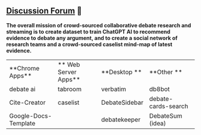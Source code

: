 
## [Discussion Forum](https://github.com/orgs/debate/discussions) 🙋‍



**The overall mission of crowd-sourced collaborative debate research and streaming is to create dataset to train ChatGPT AI to recommend evidence to debate any argument, and to  create a social network of research teams  and a crowd-sourced caselist mind-map of latest evidence.**




<table>
<tr>
 <td> **Chrome Apps**
 <td>** Web Server Apps**
 <td> **Desktop **
 <td> **Other **
<tr>
 <td> debate ai
 <td> tabroom 
 <td> verbatim 
 <td> db8bot 
<tr>
 <td> Cite-Creator
 <td> caselist 
 <td> DebateSidebar 
 <td> debate-cards-search
<tr>
 <td> Google-Docs-Template 
 <td>
 <td> debatekeeper 
 <td> DebateSum (idea)

